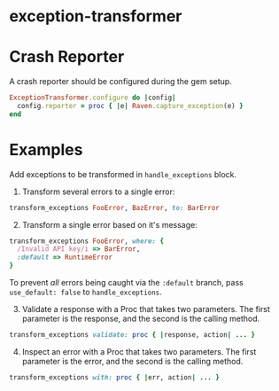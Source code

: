 # exception-transformer

# Crash Reporter
A crash reporter should be configured during the gem setup.
  ```ruby
  ExceptionTransformer.configure do |config|
    config.reporter = proc { |e| Raven.capture_exception(e) }
  end
  ```

# Examples
Add exceptions to be transformed in `handle_exceptions` block.

1. Transform several errors to a single error:
  ```ruby
  transform_exceptions FooError, BazError, to: BarError
  ```

2. Transform a single error based on it's message:
  ```ruby
  transform_exceptions FooError, where: {
    /Invalid API key/i => BarError,
    :default => RuntimeError
  }
  ```
  To prevent *all* errors being caught via the `:default` branch,
  pass `use_default: false` to `handle_exceptions`.

3. Validate a response with a Proc that takes two parameters. The
first parameter is the response, and the second is the calling method.
  ```ruby
  transform_exceptions validate: proc { |response, action| ... }
  ```

4. Inspect an error with a Proc that takes two parameters. The
first parameter is the error, and the second is the calling method.
  ```ruby
  transform_exceptions with: proc { |err, action| ... }
  ```
